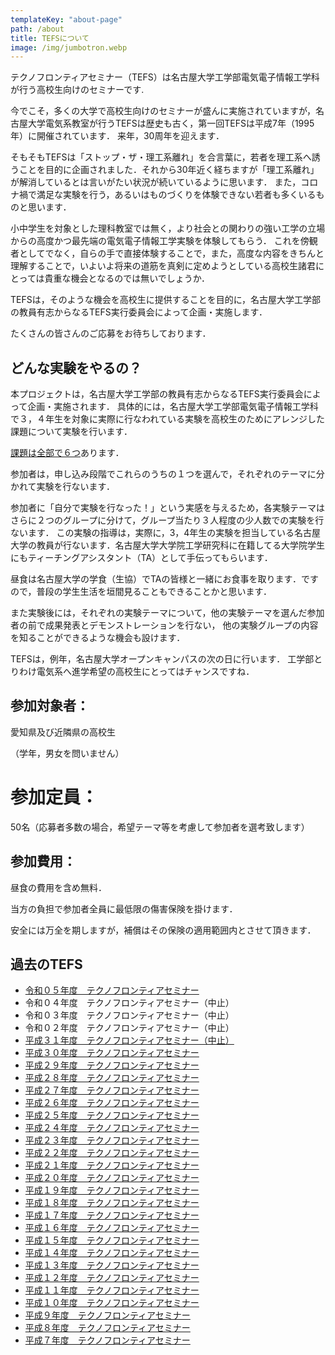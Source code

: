 ```yaml
---
templateKey: "about-page"
path: /about
title: TEFSについて
image: /img/jumbotron.webp
---
```


テクノフロンティアセミナー（TEFS）は名古屋大学工学部電気電子情報工学科が行う高校生向けのセミナーです.

今でこそ，多くの大学で高校生向けのセミナーが盛んに実施されていますが，名古屋大学電気系教室が行うTEFSは歴史も古く，第一回TEFSは平成7年（1995年）に開催されています．
来年，30周年を迎えます．

そもそもTEFSは「ストップ・ザ・理工系離れ」を合言葉に，若者を理工系へ誘うことを目的に企画されました．それから30年近く経ちますが「理工系離れ」が解消しているとは言いがたい状況が続いているように思います．
また，コロナ禍で満足な実験を行う，あるいはものづくりを体験できない若者も多くいるものと思います．

小中学生を対象とした理科教室では無く，より社会との関わりの強い工学の立場からの高度かつ最先端の電気電子情報工学実験を体験してもらう．
これを傍観者としてでなく，自らの手で直接体験することで，また，高度な内容をきちんと理解することで，いよいよ将来の道筋を真剣に定めようとしている高校生諸君にとっては貴重な機会となるのでは無いでしょうか．

TEFSは，そのような機会を高校生に提供することを目的に，名古屋大学工学部の教員有志からなるTEFS実行委員会によって企画・実施します．

たくさんの皆さんのご応募をお待ちしております．

## どんな実験をやるの？

本プロジェクトは，名古屋大学工学部の教員有志からなるTEFS実行委員会によって企画・実施されます．
具体的には，名古屋大学工学部電気電子情報工学科で３，４年生を対象に実際に行なわれている実験を高校生のためにアレンジした課題について実験を行います． 

[課題は全部で６つ](/theme/)あります． 

参加者は，申し込み段階でこれらのうちの１つを選んで，それぞれのテーマに分かれて実験を行ないます． 

参加者に「自分で実験を行なった！」という実感を与えるため，各実験テーマはさらに２つのグループに分けて，グループ当たり３人程度の少人数での実験を行ないます． 
この実験の指導は，実際に，3，4年生の実験を担当している名古屋大学の教員が行ないます．名古屋大学大学院工学研究科に在籍してる大学院学生にもティーチングアシスタント（TA）として手伝ってもらいます．

昼食は名古屋大学の学食（生協）でTAの皆様と一緒にお食事を取ります．ですので，普段の学生生活を垣間見ることもできることかと思います．

また実験後には，それぞれの実験テーマについて，他の実験テーマを選んだ参加者の前で成果発表とデモンストレーションを行ない， 他の実験グループの内容を知ることができるような機会も設けます．

TEFSは，例年，名古屋大学オープンキャンパスの次の日に行います．
工学部とりわけ電気系へ進学希望の高校生にとってはチャンスですね．

## 参加対象者：

愛知県及び近隣県の高校生

（学年，男女を問いません）

# 参加定員：

50名（応募者多数の場合，希望テーマ等を考慮して参加者を選考致します）

## 参加費用：

昼食の費用を含め無料．

当方の負担で参加者全員に最低限の傷害保険を掛けます．

安全には万全を期しますが，補償はその保険の適用範囲内とさせて頂きます．

## 過去のTEFS

- [令和０５年度　テクノフロンティアセミナー](http://www.echo.nuee.nagoya-u.ac.jp/tefs/tefs34/index.html)
- 令和０４年度　テクノフロンティアセミナー（中止）
- 令和０３年度　テクノフロンティアセミナー（中止）
- 令和０２年度　テクノフロンティアセミナー（中止）
- [平成３１年度　テクノフロンティアセミナー（中止）](http://www.echo.nuee.nagoya-u.ac.jp/tefs/tefs31/index.html)
- [平成３０年度　テクノフロンティアセミナー](http://www.echo.nuee.nagoya-u.ac.jp/tefs/tefs30/index.html)
- [平成２９年度　テクノフロンティアセミナー](http://www.echo.nuee.nagoya-u.ac.jp/tefs/tefs29/index.html)
- [平成２８年度　テクノフロンティアセミナー](http://www.echo.nuee.nagoya-u.ac.jp/tefs/tefs28/index.html)
- [平成２７年度　テクノフロンティアセミナー](http://www.echo.nuee.nagoya-u.ac.jp/tefs/tefs27/index.html)
- [平成２６年度　テクノフロンティアセミナー](http://www.echo.nuee.nagoya-u.ac.jp/tefs/tefs26/index.html)
- [平成２５年度　テクノフロンティアセミナー](http://www.echo.nuee.nagoya-u.ac.jp/tefs/tefs25/index.html)
- [平成２４年度　テクノフロンティアセミナー](http://www.echo.nuee.nagoya-u.ac.jp/tefs/tefs24/index.html)
- [平成２３年度　テクノフロンティアセミナー](http://www.echo.nuee.nagoya-u.ac.jp/tefs/tefs23/index.html)
- [平成２２年度　テクノフロンティアセミナー](http://www.echo.nuee.nagoya-u.ac.jp/tefs/tefs22/index.html)
- [平成２１年度　テクノフロンティアセミナー](http://www.echo.nuee.nagoya-u.ac.jp/tefs/tefs21/index.html)
- [平成２０年度　テクノフロンティアセミナー](http://www.echo.nuee.nagoya-u.ac.jp/tefs/tefs20/index.html)
- [平成１９年度　テクノフロンティアセミナー](http://www.echo.nuee.nagoya-u.ac.jp/tefs/tefs19/index.html)
- [平成１８年度　テクノフロンティアセミナー](http://www.echo.nuee.nagoya-u.ac.jp/tefs/tefs18/index.html)
- [平成１７年度　テクノフロンティアセミナー](http://www.echo.nuee.nagoya-u.ac.jp/tefs/tefs17/index.html)
- [平成１６年度　テクノフロンティアセミナー](http://www.echo.nuee.nagoya-u.ac.jp/tefs/tefs16/guide/index.html)
- [平成１５年度　テクノフロンティアセミナー](http://www.echo.nuee.nagoya-u.ac.jp/tefs/tefs15/index.html)
- [平成１４年度　テクノフロンティアセミナー](http://www.echo.nuee.nagoya-u.ac.jp/tefs/tefs14/tefs_14.html)
- [平成１３年度　テクノフロンティアセミナー](http://www.echo.nuee.nagoya-u.ac.jp/tefs/tefs13/tefs_13.html)
- [平成１２年度　テクノフロンティアセミナー](http://www.echo.nuee.nagoya-u.ac.jp/tefs/tefs12/tefs_12.html)
- [平成１１年度　テクノフロンティアセミナー](http://www.echo.nuee.nagoya-u.ac.jp/tefs/tefs11/tefs_11.html)
- [平成１０年度　テクノフロンティアセミナー](http://www.echo.nuee.nagoya-u.ac.jp/tefs/tefs10/tefs_10.html)
- [平成９年度　テクノフロンティアセミナー](http://www.echo.nuee.nagoya-u.ac.jp/tefs/tefs9/tefs_9.html)
- [平成８年度　テクノフロンティアセミナー](http://www.echo.nuee.nagoya-u.ac.jp/tefs/tefs8/tefs_8.html)
- [平成７年度　テクノフロンティアセミナー](http://www.echo.nuee.nagoya-u.ac.jp/tefs/tefs7/tefs_7.html)